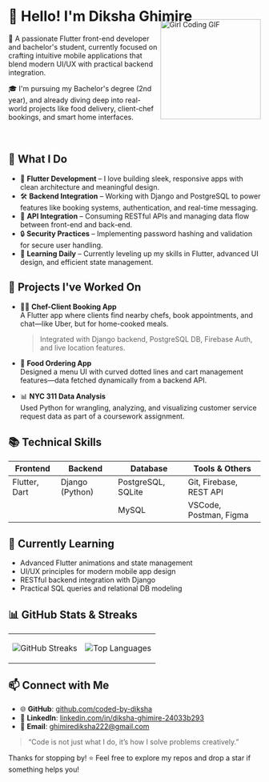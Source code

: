 
# 👋 Hello! I'm Diksha Ghimire
<img src="https://camo.githubusercontent.com/93ee17cb297b1ac91fa41c4f17f86a1d203216fda155ab1e206cf610d61ebbc1/68747470733a2f2f6d656469612e74656e6f722e636f6d2f773341504c6b4d75545830414141414d2f636f6d70757465722d776f726b2e676966" width="200" alt="Girl Coding GIF" align="right" style="vertical-align: middle; margin-top: -30px; margin-bottom:20px"/>

🌱 A passionate Flutter front-end developer and bachelor's student, currently focused on crafting intuitive mobile applications that blend modern UI/UX with practical backend integration.


🎓 I'm pursuing my Bachelor's degree (2nd year), and already diving deep into real-world projects like food delivery, client-chef bookings, and smart home interfaces.
<br><br><br>

## 💼 What I Do

- 🚀 **Flutter Development** – I love building sleek, responsive apps with clean architecture and meaningful design.
- 🛠️ **Backend Integration** – Working with Django and PostgreSQL to power features like booking systems, authentication, and real-time messaging.
- 📡 **API Integration** – Consuming RESTful APIs and managing data flow between front-end and back-end.
- 🔒 **Security Practices** – Implementing password hashing and validation for secure user handling.
- 🧠 **Learning Daily** – Currently leveling up my skills in Flutter, advanced UI design, and efficient state management.

## 🧩 Projects I've Worked On

- 👩‍🍳 **Chef-Client Booking App**  
  A Flutter app where clients find nearby chefs, book appointments, and chat—like Uber, but for home-cooked meals.  
  > Integrated with Django backend, PostgreSQL DB, Firebase Auth, and live location features.

- 🍲 **Food Ordering App**  
  Designed a menu UI with curved dotted lines and cart management features—data fetched dynamically from a backend API.

- 📊 **NYC 311 Data Analysis**  
  Used Python for wrangling, analyzing, and visualizing customer service request data as part of a coursework assignment.



## 📚 Technical Skills

| Frontend       | Backend       | Database      | Tools & Others         |
|----------------|---------------|----------------|--------------------------|
| Flutter, Dart  | Django (Python) | PostgreSQL, SQLite | Git, Firebase, REST API |
|                |                | MySQL          | VSCode, Postman, Figma  |


## 📌 Currently Learning

- Advanced Flutter animations and state management
- UI/UX principles for modern mobile app design
- RESTful backend integration with Django
- Practical SQL queries and relational DB modeling



## 📊 GitHub Stats & Streaks

<table>
  <tr>
    <td>
<p align="center">
  <img src="https://github-readme-streak-stats.herokuapp.com/?user=coded-by-diksha&theme=tokyonight" alt="GitHub Streaks"/>
</p>

</td>
<td>

<p align="center">
  <img src="https://github-readme-stats.vercel.app/api/top-langs/?username=coded-by-diksha&layout=compact&theme=tokyonight" alt="Top Languages"/>
</p>
</td>
</tr>
</table>
 

## 📫 Connect with Me

- 🌐 **GitHub**: [github.com/coded-by-diksha](https://github.com/coded-by-diksha)
- 💼 **LinkedIn**: [linkedin.com/in/diksha-ghimire-24033b293](https://www.linkedin.com/in/diksha-ghimire-24033b293/)
- 📧 **Email**: [ghimirediksha222@gmail.com](mailto:ghimirediksha222@gmail.com)

 

> “Code is not just what I do, it’s how I solve problems creatively.”

Thanks for stopping by! ⭐ Feel free to explore my repos and drop a star if something helps you!
